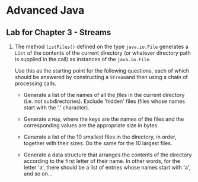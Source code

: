 # Advanced Java

## Lab for Chapter 3 - Streams

1. The method `listFiles()` defined on the type `java.io.File` generates a `List` of the contents of the current directory (or whatever directory path is supplied in the call) as instances of the `java.io.File`.

   Use this as the starting point for the following questions, each of which should be answered by constructing a `Stream`and then using a chain of processing calls.

   * Generate a list of the names of all the _files_ in the current directory (i.e. not subdirectories). Exclude 'hidden' files (files whose names start with the '.' character).

   * Generate a `Map`, where the keys are the names of the files and the corresponding values are the appropriate size in bytes.

   * Generate a list of the 10 smallest files in the directory, in order, together with their sizes. Do the same for the 10 largest files.

   * Generate a data structure that arranges the contents of the directory according to the first letter of their name. In other words, for the letter 'a', there should be a list of entries whose names start with 'a', and so on...

